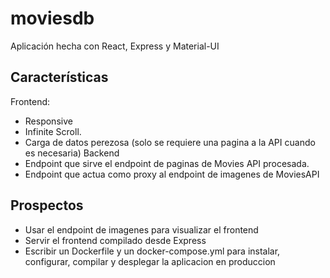 # moviesdb
Aplicación hecha con React, Express y Material-UI
## Características
  Frontend:
  - Responsive
  - Infinite Scroll.
  - Carga de datos perezosa (solo se requiere una pagina a la API cuando es necesaria)
  Backend
  - Endpoint que sirve el endpoint de paginas de Movies API procesada.
  - Endpoint que actua como proxy al endpoint de imagenes de MoviesAPI

## Prospectos
  - Usar el endpoint de imagenes para visualizar el frontend
  - Servir el frontend compilado desde Express
  - Escribir un Dockerfile y un docker-compose.yml para instalar, configurar, compilar y desplegar la aplicacion en produccion
  
